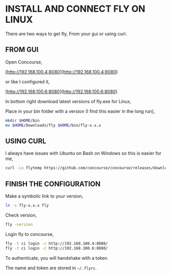 # INSTALL AND CONNECT FLY ON LINUX

There are two ways to get fly, From your gui or using curl.

## FROM GUI

Open Concourse,

[http://192.168.100.4:8080](http://192.168.100.4:8080)

or like I configured it,

[http://192.168.100.6:8080](http://192.168.100.6:8080)

In bottom right download latest versions of fly.exe for Linux,

Place in your bin folder with a version (I
find this easier in the long run),

```bash
mkdir $HOME/bin
mv $HOME/Downloads/fly $HOME/bin/fly-x.x.x
```

## USING CURL

I always have issues with Ubuntu on Bash on Windows so this is easier for me,

```bash
curl -Lo flytemp https://github.com/concourse/concourse/releases/download/v3.2.1/fly_linux_amd64 && chmod +x flytemp && mv flytemp $HOME/bin/fly-3.2.1
```

## FINISH THE CONFIGURATION

Make a symbolic link to your version,

```bash
ln -s fly-x.x.x fly
```

Check version,

```bash
fly -version
```

Login fly to concourse,

```bash
fly -t ci login -c http://192.168.100.4:8080/
fly -t ci login -c http://192.168.100.6:8080/
```

To authenticate, you will handshake with a token.

The name and token are stored in `~/.flyrc`.
